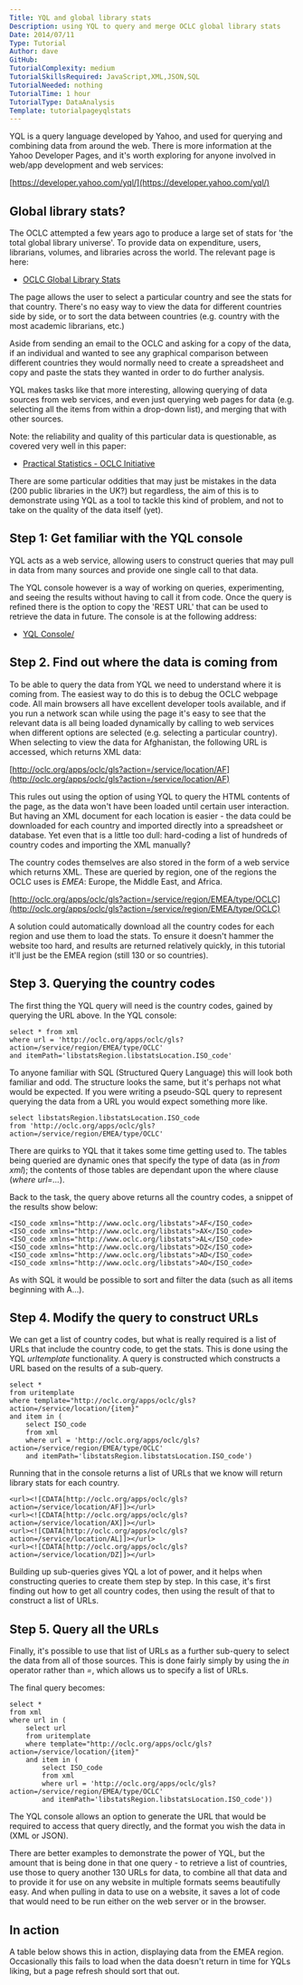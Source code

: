 ```yaml
---
Title: YQL and global library stats
Description: using YQL to query and merge OCLC global library stats
Date: 2014/07/11
Type: Tutorial
Author: dave
GitHub: 
TutorialComplexity: medium
TutorialSkillsRequired: JavaScript,XML,JSON,SQL
TutorialNeeded: nothing
TutorialTime: 1 hour
TutorialType: DataAnalysis
Template: tutorialpageyqlstats
---
```


YQL is a query language developed by Yahoo, and used for querying and combining data from around the web.  There is more information at the Yahoo Developer Pages, and it's worth exploring for anyone involved in web/app development and web services:

[https://developer.yahoo.com/yql/](https://developer.yahoo.com/yql/)

Global library stats?
---------------------

The OCLC attempted a few years ago to produce a large set of stats for 'the total global library universe'.  To provide data on expenditure, users, librarians, volumes, and libraries across the world. The relevant page is here:

- [OCLC Global Library Stats](http://oclc.org/global-library-statistics.en.html)

The page allows the user to select a particular country and see the stats for that country.  There's no easy way to view the data for different countries side by side, or to sort the data between countries (e.g. country with the most academic librarians, etc.)

Aside from sending an email to the OCLC and asking for a copy of the data, if an individual and wanted to see any graphical comparison between different countries they would normally need to create a spreadsheet and copy and paste the stats they wanted in order to do further analysis.

YQL makes tasks like that more interesting, allowing querying of data sources from web services, and even just querying web pages for data (e.g. selecting all the items from within a drop-down list), and merging that with other sources.

Note: the reliability and quality of this particular data is questionable, as covered very well in this paper:

- [Practical Statistics - OCLC Initiative](https://sites.google.com/site/practicalstatistics/2-events/ifla-singapore/oclc-initiative)

There are some particular oddities that may just be mistakes in the data (200 public libraries in the UK?) but regardless, the aim of this is to demonstrate using YQL as a tool to tackle this kind of problem, and not to take on the quality of the data itself (yet).

Step 1: Get familiar with the YQL console
-----------------------------------------

YQL acts as a web service, allowing users to construct queries that may pull in data from many sources and provide one single call to that data.

The YQL console however is a way of working on queries, experimenting, and seeing the results without having to call it from code.  Once the query is refined there is the option to copy the 'REST URL' that can be used to retrieve the data in future.  The console is at the following address:

- [YQL Console/](https://developer.yahoo.com/yql/console/)

Step 2.  Find out where the data is coming from
-----------------------------------------------

To be able to query the data from YQL we need to understand where it is coming from.  The easiest way to do this is to debug the OCLC webpage code.  All main browsers all have excellent developer tools available, and if you run a network scan while using the page it's easy to see that the relevant data is all being loaded dynamically by calling to web services when different options are selected (e.g. selecting a particular country).  When selecting to view the data for Afghanistan, the following URL is accessed, which returns XML data:

[http://oclc.org/apps/oclc/gls?action=/service/location/AF](http://oclc.org/apps/oclc/gls?action=/service/location/AF)

This rules out using the option of using YQL to query the HTML contents of the page, as the data won't have been loaded until certain user interaction.  But having an XML document for each location is easier - the data could be downloaded for each country and imported directly into a spreadsheet or database. Yet even that is a little too dull: hard-coding a list of hundreds of country codes and importing the XML manually?

The country codes themselves are also stored in the form of a web service which returns XML.  These are queried by region, one of the regions the OCLC uses is *EMEA*: Europe, the Middle East, and Africa.

[http://oclc.org/apps/oclc/gls?action=/service/region/EMEA/type/OCLC](http://oclc.org/apps/oclc/gls?action=/service/region/EMEA/type/OCLC)

A solution could automatically download all the country codes for each region and use them to load the stats.  To ensure it doesn't hammer the website too hard, and results are returned relatively quickly, in this tutorial it'll just be the EMEA region (still 130 or so countries).

Step 3.  Querying the country codes
-----------------------------------

The first thing the YQL query will need is the country codes, gained by querying the URL above.  In the YQL console:
<pre class="prettyprint linenums"><code class="language-sql">select * from xml
where url = 'http://oclc.org/apps/oclc/gls?action=/service/region/EMEA/type/OCLC'
and itemPath='libstatsRegion.libstatsLocation.ISO_code'</code></pre>

To anyone familiar with SQL (Structured Query Language) this will look both familiar and odd.  The structure looks the same, but it's perhaps not what would be expected.  If you were writing a pseudo-SQL query to represent querying the data from a URL you would expect something more like.

<pre class="prettyprint linenums"><code class="language-sql">select libstatsRegion.libstatsLocation.ISO_code
from 'http://oclc.org/apps/oclc/gls?action=/service/region/EMEA/type/OCLC'</code></pre>

There are quirks to YQL that it takes some time getting used to.  The tables being queried are dynamic ones that specify the type of data (as in *from xml*); the contents of those tables are dependant upon the where clause (*where url=...*).

Back to the task, the query above returns all the country codes, a snippet of the results show below:

<pre class="prettyprint linenums"><code class="language-html">&lt;ISO_code xmlns=&quot;http://www.oclc.org/libstats&quot;&gt;AF&lt;/ISO_code&gt;
&lt;ISO_code xmlns=&quot;http://www.oclc.org/libstats&quot;&gt;AX&lt;/ISO_code&gt;
&lt;ISO_code xmlns=&quot;http://www.oclc.org/libstats&quot;&gt;AL&lt;/ISO_code&gt;
&lt;ISO_code xmlns=&quot;http://www.oclc.org/libstats&quot;&gt;DZ&lt;/ISO_code&gt;
&lt;ISO_code xmlns=&quot;http://www.oclc.org/libstats&quot;&gt;AD&lt;/ISO_code&gt;
&lt;ISO_code xmlns=&quot;http://www.oclc.org/libstats&quot;&gt;AO&lt;/ISO_code&gt;</code></pre>

As with SQL it would be possible to sort and filter the data (such as all items beginning with A...).

Step 4.  Modify the query to construct URLs
-------------------------------------------

We can get a list of country codes, but what is really required is a list of URLs that include the country code, to get the stats.  This is done using the YQL *urltemplate* functionality.  A query is constructed which constructs a URL based on the results of a sub-query.

<pre class="prettyprint linenums"><code>select *
from uritemplate 
where template="http://oclc.org/apps/oclc/gls?action=/service/location/{item}" 
and item in (
    select ISO_code
    from xml 
    where url = 'http://oclc.org/apps/oclc/gls?action=/service/region/EMEA/type/OCLC' 
    and itemPath='libstatsRegion.libstatsLocation.ISO_code')</code></pre>

Running that in the console returns a list of URLs that we know will return library stats for each country.

<pre class="prettyprint linenums"><code class="language-html">&lt;url&gt;&lt;![CDATA[http://oclc.org/apps/oclc/gls?action=/service/location/AF]]&gt;&lt;/url&gt;
&lt;url&gt;&lt;![CDATA[http://oclc.org/apps/oclc/gls?action=/service/location/AX]]&gt;&lt;/url&gt;
&lt;url&gt;&lt;![CDATA[http://oclc.org/apps/oclc/gls?action=/service/location/AL]]&gt;&lt;/url&gt;
&lt;url&gt;&lt;![CDATA[http://oclc.org/apps/oclc/gls?action=/service/location/DZ]]&gt;&lt;/url&gt;</code></pre>

Building up sub-queries gives YQL a lot of power, and it helps when constructing queries to create them step by step.  In this case, it's first finding out how to get all country codes, then using the result of that to construct a list of URLs.  

Step 5.  Query all the URLs
---------------------------

Finally, it's possible to use that list of URLs as a further sub-query to select the data from all of those sources.  This is done fairly simply by using the *in* operator rather than *=*, which allows us to specify a list of URLs.

The final query becomes:

<pre class="prettyprint linenums"><code>select *
from xml
where url in (
    select url
    from uritemplate
    where template="http://oclc.org/apps/oclc/gls?action=/service/location/{item}"
    and item in (
        select ISO_code
        from xml
        where url = 'http://oclc.org/apps/oclc/gls?action=/service/region/EMEA/type/OCLC'
        and itemPath='libstatsRegion.libstatsLocation.ISO_code'))</code></pre>

The YQL console allows an option to generate the URL that would be required to access that query directly, and the format you wish the data in (XML or JSON).

There are better examples to demonstrate the power of YQL, but the amount that is being done in that one query - to retrieve a list of countries, use those to query another 130 URLs for data, to combine all that data and to provide it for use on any website in multiple formats seems beautifully easy.  And when pulling in data to use on a website, it saves a lot of code that would need to be run either on the web server or in the browser.

In action
---------

A table below shows this in action, displaying data from the EMEA region.  Occasionally this fails to load when the data doesn't return in time for YQLs liking, but a page refresh should sort that out.